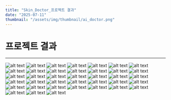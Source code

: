 ```yaml
---
title: "Skin_Doctor_프로젝트 결과"
date: "2025-07-11"
thumbnail: "/assets/img/thumbnail/ai_doctor.png"
---
```


# 프로젝트 결과
---
![alt text](../../../assets/img/AI/1757925888883-2ebc49c2-fc14-4d00-b0fd-99053c01a83d_1.jpg) ![alt text](../../../assets/img/AI/1757925888883-2ebc49c2-fc14-4d00-b0fd-99053c01a83d_2.jpg) ![alt text](../../../assets/img/AI/1757925888883-2ebc49c2-fc14-4d00-b0fd-99053c01a83d_4.jpg) ![alt text](../../../assets/img/AI/1757925888883-2ebc49c2-fc14-4d00-b0fd-99053c01a83d_5.jpg) ![alt text](../../../assets/img/AI/1757925888883-2ebc49c2-fc14-4d00-b0fd-99053c01a83d_6.jpg) ![alt text](../../../assets/img/AI/1757925888883-2ebc49c2-fc14-4d00-b0fd-99053c01a83d_7.jpg) ![alt text](../../../assets/img/AI/1757925888883-2ebc49c2-fc14-4d00-b0fd-99053c01a83d_8.jpg) ![alt text](../../../assets/img/AI/1757925888883-2ebc49c2-fc14-4d00-b0fd-99053c01a83d_9.jpg) ![alt text](../../../assets/img/AI/1757925888883-2ebc49c2-fc14-4d00-b0fd-99053c01a83d_10.jpg) ![alt text](../../../assets/img/AI/1757925888883-2ebc49c2-fc14-4d00-b0fd-99053c01a83d_11.jpg) ![alt text](../../../assets/img/AI/1757925888883-2ebc49c2-fc14-4d00-b0fd-99053c01a83d_12.jpg) ![alt text](../../../assets/img/AI/1757925888883-2ebc49c2-fc14-4d00-b0fd-99053c01a83d_13.jpg) ![alt text](../../../assets/img/AI/1757925888883-2ebc49c2-fc14-4d00-b0fd-99053c01a83d_14.jpg) ![alt text](../../../assets/img/AI/1757925888883-2ebc49c2-fc14-4d00-b0fd-99053c01a83d_15.jpg) ![alt text](../../../assets/img/AI/1757925888883-2ebc49c2-fc14-4d00-b0fd-99053c01a83d_16.jpg) ![alt text](../../../assets/img/AI/1757925888883-2ebc49c2-fc14-4d00-b0fd-99053c01a83d_17.jpg) ![alt text](../../../assets/img/AI/1757925888883-2ebc49c2-fc14-4d00-b0fd-99053c01a83d_18.jpg) ![alt text](../../../assets/img/AI/1757925888883-2ebc49c2-fc14-4d00-b0fd-99053c01a83d_19.jpg) ![alt text](../../../assets/img/AI/1757925888883-2ebc49c2-fc14-4d00-b0fd-99053c01a83d_20.jpg) ![alt text](../../../assets/img/AI/1757925888883-2ebc49c2-fc14-4d00-b0fd-99053c01a83d_21.jpg) ![alt text](../../../assets/img/AI/1757925888883-2ebc49c2-fc14-4d00-b0fd-99053c01a83d_22.jpg) ![alt text](../../../assets/img/AI/1757925888883-2ebc49c2-fc14-4d00-b0fd-99053c01a83d_23.jpg) ![alt text](../../../assets/img/AI/1757925888883-2ebc49c2-fc14-4d00-b0fd-99053c01a83d_24.jpg) ![alt text](../../../assets/img/AI/1757925888883-2ebc49c2-fc14-4d00-b0fd-99053c01a83d_25.jpg) ![alt text](../../../assets/img/AI/1757925888883-2ebc49c2-fc14-4d00-b0fd-99053c01a83d_26.jpg) ![alt text](../../../assets/img/AI/1757925888883-2ebc49c2-fc14-4d00-b0fd-99053c01a83d_27.jpg) ![alt text](../../../assets/img/AI/1757925888883-2ebc49c2-fc14-4d00-b0fd-99053c01a83d_28.jpg) ![alt text](../../../assets/img/AI/1757925888883-2ebc49c2-fc14-4d00-b0fd-99053c01a83d_29.jpg) ![alt text](../../../assets/img/AI/1757925888883-2ebc49c2-fc14-4d00-b0fd-99053c01a83d_30.jpg) ![alt text](../../../assets/img/AI/1757925888883-2ebc49c2-fc14-4d00-b0fd-99053c01a83d_31.jpg) ![alt text](../../../assets/img/AI/1757925888883-2ebc49c2-fc14-4d00-b0fd-99053c01a83d_32.jpg) ![alt text](../../../assets/img/AI/1757925888883-2ebc49c2-fc14-4d00-b0fd-99053c01a83d_33.jpg) ![alt text](../../../assets/img/AI/1757925888883-2ebc49c2-fc14-4d00-b0fd-99053c01a83d_34.jpg) ![alt text](../../../assets/img/AI/1757925888883-2ebc49c2-fc14-4d00-b0fd-99053c01a83d_35.jpg) ![alt text](../../../assets/img/AI/1757925888883-2ebc49c2-fc14-4d00-b0fd-99053c01a83d_36.jpg) ![alt text](../../../assets/img/AI/1757925888883-2ebc49c2-fc14-4d00-b0fd-99053c01a83d_37.jpg) ![alt text](../../../assets/img/AI/1757925888883-2ebc49c2-fc14-4d00-b0fd-99053c01a83d_38.jpg) ![alt text](../../../assets/img/AI/1757925888883-2ebc49c2-fc14-4d00-b0fd-99053c01a83d_39.jpg)